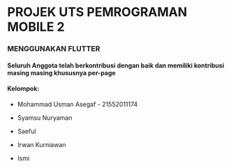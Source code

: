 # PROJEK UTS PEMROGRAMAN MOBILE 2

### MENGGUNAKAN FLUTTER 

#### Seluruh Anggota telah berkontribusi dengan baik dan memiliki kontribusi masing masing khususnya per-page

#### Kelompok:

- Mohammad Usman Asegaf - 21552011174

- Syamsu Nuryaman

- Saeful

- Irwan Kurniawan

- Ismi
####

